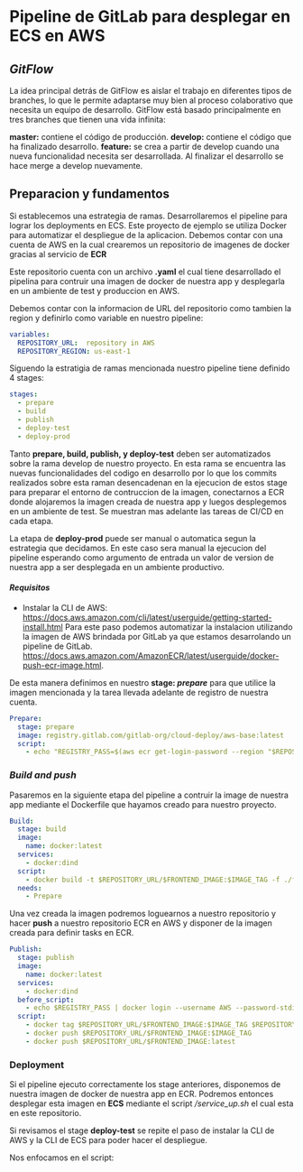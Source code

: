 # Pipeline de GitLab para desplegar en ECS en AWS

## _GitFlow_

La idea principal detrás de GitFlow es aislar el trabajo en diferentes tipos de branches, lo que le permite adaptarse muy bien al proceso colaborativo que necesita un equipo de desarrollo. GitFlow está basado principalmente en tres branches que tienen una vida infinita:

**master:** contiene el código de producción.
**develop:** contiene el código que ha finalizado desarrollo.
**feature:** se crea a partir de develop cuando una nueva funcionalidad necesita ser desarrollada. Al finalizar el desarrollo se hace merge a develop nuevamente.

## Preparacion y fundamentos

Si establecemos una estrategia de ramas. Desarrollaremos el pipeline para lograr los deployments en ECS.
Este proyecto de ejemplo se utiliza Docker para automatizar el despliegue de la aplicacion.
Debemos contar con una cuenta de AWS en la cual crearemos un repositorio de imagenes de docker gracias al servicio de **ECR**

Este repositorio cuenta con un archivo **.yaml** el cual tiene desarrollado el pipelina para contruir una imagen de docker de nuestra app y desplegarla en un ambiente de test y produccion en AWS.

Debemos contar con la informacion de URL del repositorio como tambien la region y definirlo como variable en nuestro pipeline:

```yaml
variables:
  REPOSITORY_URL:  repository in AWS
  REPOSITORY_REGION: us-east-1
```

Siguendo la estratigia de ramas mencionada nuestro pipeline tiene definido 4 stages: 
```yaml
stages:
  - prepare
  - build
  - publish 
  - deploy-test
  - deploy-prod
```

Tanto **prepare, build, publish, y deploy-test** deben ser automatizados sobre la rama develop de nuestro proyecto. En esta rama se encuentra las nuevas funcionalidades del codigo en desarrollo por lo que los commits realizados sobre esta raman desencadenan en la ejecucion de estos stage para preparar el entorno de contruccion de la imagen, conectarnos a ECR donde alojaremos la imagen creada de nuestra app y luegos desplegemos en un ambiente de test.
Se muestran mas adelante las tareas de CI/CD en cada etapa.

La etapa de **deploy-prod** puede ser manual o automatica segun la estrategia que decidamos. En este caso sera manual la ejecucion del pipeline esperando como argumento de entrada un valor de version de nuestra app a ser desplegada en un ambiente productivo.


#### _Requisitos_

- Instalar la CLI de AWS: https://docs.aws.amazon.com/cli/latest/userguide/getting-started-install.html
Para este paso podemos automatizar la instalacion utilizando la imagen de AWS brindada por GitLab ya que estamos desarrolando un pipeline de GitLab.
https://docs.aws.amazon.com/AmazonECR/latest/userguide/docker-push-ecr-image.html.

De esta manera definimos en nuestro **stage: _prepare_** para que utilice la imagen mencionada y la tarea llevada adelante de registro de nuestra cuenta.

```yaml
Prepare:
  stage: prepare
  image: registry.gitlab.com/gitlab-org/cloud-deploy/aws-base:latest
  script:
    - echo "REGISTRY_PASS=$(aws ecr get-login-password --region "$REPOSITORY_REGION")"
```


### _Build and push_

Pasaremos en la siguiente etapa del pipeline a contruir la image de nuestra app mediante el Dockerfile que hayamos creado para nuestro proyecto.

```yaml
Build:
  stage: build
  image:
    name: docker:latest
  services:
    - docker:dind
  script:
    - docker build -t $REPOSITORY_URL/$FRONTEND_IMAGE:$IMAGE_TAG -f ./front/Dockerfile ./front
  needs:
    - Prepare
```

Una vez creada la imagen podremos loguearnos a nuestro repositorio y hacer **push** a nuestro repositorio ECR en AWS y disponer de la imagen creada para definir tasks en ECR.

```yaml
Publish:
  stage: publish
  image:
    name: docker:latest
  services:
    - docker:dind
  before_script:
    - echo $REGISTRY_PASS | docker login --username AWS --password-stdin $REPOSITORY_URL
  script:
    - docker tag $REPOSITORY_URL/$FRONTEND_IMAGE:$IMAGE_TAG $REPOSITORY_URL/$FRONTEND_IMAGE:latest
    - docker push $REPOSITORY_URL/$FRONTEND_IMAGE:$IMAGE_TAG
    - docker push $REPOSITORY_URL/$FRONTEND_IMAGE:latest
```

### Deployment 

Si el pipeline ejecuto correctamente los stage anteriores, disponemos de nuestra imagen de docker de nuestra app en ECR.
Podremos entonces desplegar esta imagen en **ECS** mediante el script _/service_up.sh_ el cual esta en este repositorio.

Si revisamos el stage **deploy-test** se repite el paso de instalar la CLI de AWS y la CLI de ECS para poder hacer el despliegue.

Nos enfocamos en el script:
